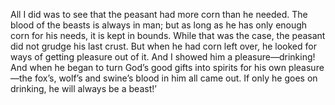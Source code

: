 All I did was to see that the peasant had more corn than he needed. The blood of the beasts is always in man; but as long as he has only enough corn for his needs, it is kept in bounds. While that was the case, the peasant did not grudge his last crust. But when he had corn left over, he looked for ways of getting pleasure out of it. And I showed him a pleasure—drinking! And when he began to turn God’s good gifts into spirits for his own pleasure—the fox’s, wolf’s and swine’s blood in him all came out. If only he goes on drinking, he will always be a beast!’


